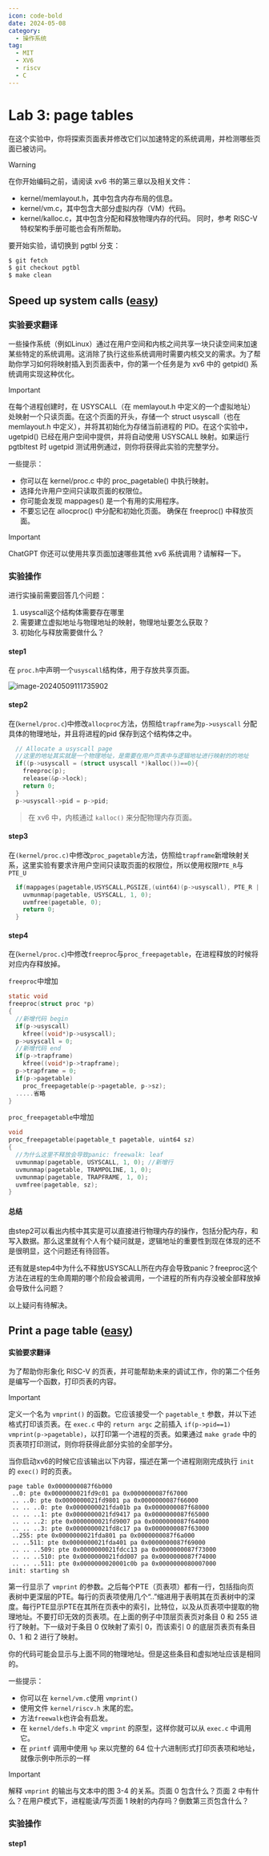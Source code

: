```yaml
---
icon: code-bold
date: 2024-05-08
category:
  - 操作系统
tag:
  - MIT
  - XV6
  - riscv
  - C
---
```


# Lab 3: page tables

在这个实验中，你将探索页面表并修改它们以加速特定的系统调用，并检测哪些页面已被访问。

> [!warning]
> 在你开始编码之前，请阅读 xv6 书的第三章以及相关文件：
>
> - kernel/memlayout.h，其中包含内存布局的信息。
> - kernel/vm.c，其中包含大部分虚拟内存（VM）代码。
> - kernel/kalloc.c，其中包含分配和释放物理内存的代码。 同时，参考 RISC-V 特权架构手册可能也会有所帮助。

要开始实验，请切换到 pgtbl 分支：

```bash
$ git fetch 
$ git checkout pgtbl 
$ make clean
```

## Speed up system calls ([easy](https://pdos.csail.mit.edu/6.S081/2023/labs/guidance.html))

### 实验要求翻译

一些操作系统（例如Linux）通过在用户空间和内核之间共享一块只读空间来加速某些特定的系统调用。这消除了执行这些系统调用时需要内核交叉的需求。为了帮助你学习如何将映射插入到页面表中，你的第一个任务是为 xv6 中的 getpid() 系统调用实现这种优化。

> [!important]
>
> 在每个进程创建时，在 USYSCALL（在 memlayout.h 中定义的一个虚拟地址）处映射一个只读页面。在这个页面的开头，存储一个 struct usyscall（也在 memlayout.h 中定义），并将其初始化为存储当前进程的 PID。在这个实验中，ugetpid() 已经在用户空间中提供，并将自动使用 USYSCALL 映射。如果运行 pgtbltest 时 ugetpid 测试用例通过，则你将获得此实验的完整学分。

一些提示：

- 你可以在 kernel/proc.c 中的 proc_pagetable() 中执行映射。 
- 选择允许用户空间只读取页面的权限位。 
- 你可能会发现 mappages() 是一个有用的实用程序。 
- 不要忘记在 allocproc() 中分配和初始化页面。 确保在 freeproc() 中释放页面。

> [!important]
>
> ChatGPT 你还可以使用共享页面加速哪些其他 xv6 系统调用？请解释一下。

### 实验操作

进行实操前需要回答几个问题：

1. usyscall这个结构体需要存在哪里
2. 需要建立虚拟地址与物理地址的映射，物理地址要怎么获取？
3. 初始化与释放需要做什么？

#### step1 

在 `proc.h`中声明一个`usyscall`结构体，用于存放共享页面。

![image-20240509111735902](./assets/image-20240509111735902.png)

#### step2 

在(`kernel/proc.c`)中修改`allocproc`方法，仿照给`trapframe`为`p->usyscall` 分配具体的物理地址，并且将进程的pid 保存到这个结构体之中。

```c
  // Allocate a usyscall page
  //这里的地址其实就是一个物理地址，是需要在用户页表中与逻辑地址进行映射的的地址
  if((p->usyscall = (struct usyscall *)kalloc())==0){
    freeproc(p);
    release(&p->lock);
    return 0;
  }
  p->usyscall->pid = p->pid;
```

> 在 xv6 中，内核通过 `kalloc()` 来分配物理内存页面。

#### step3

在`(kernel/proc.c)`中修改`proc_pagetable`方法，仿照给`trapframe`新增映射关系，这里实验有要求许用户空间只读取页面的权限位，所以使用权限`PTE_R`与`PTE_U`

```c
  if(mappages(pagetable,USYSCALL,PGSIZE,(uint64)(p->usyscall), PTE_R | PTE_U) < 0){
    uvmunmap(pagetable, USYSCALL, 1, 0);
    uvmfree(pagetable, 0);
    return 0;
  }
```

#### step4

在(`kernel/proc.c`)中修改`freeproc`与`proc_freepagetable`，在进程释放的时候将对应内存释放掉。

`freeproc`中增加

```c
static void
freeproc(struct proc *p)
{
  //新增代码 begin
  if(p->usyscall)
    kfree((void*)p->usyscall);
  p->usyscall = 0;
  //新增代码 end
  if(p->trapframe)
    kfree((void*)p->trapframe);
  p->trapframe = 0;
  if(p->pagetable)
    proc_freepagetable(p->pagetable, p->sz);
  .....省略
}
```

`proc_freepagetable`中增加

```c
void
proc_freepagetable(pagetable_t pagetable, uint64 sz)
{
  //为什么这里不释放会导致panic: freewalk: leaf
  uvmunmap(pagetable, USYSCALL, 1, 0); //新增行
  uvmunmap(pagetable, TRAMPOLINE, 1, 0);
  uvmunmap(pagetable, TRAPFRAME, 1, 0);
  uvmfree(pagetable, sz);
}

```

#### 总结

由step2可以看出内核中其实是可以直接进行物理内存的操作，包括分配内存，和写入数据。那么这里就有个人有个疑问就是，逻辑地址的重要性到现在体现的还不是很明显，这个问题还有待回答。

还有就是step4中为什么不释放USYSCALL所在内存会导致panic？freeproc这个方法在进程的生命周期的哪个阶段会被调用，一个进程的所有内存没被全部释放掉会导致什么问题？

以上疑问有待解决。

## Print a page table ([easy](https://pdos.csail.mit.edu/6.S081/2022/labs/guidance.html))

#### 实验要求翻译

为了帮助你形象化 RISC-V 的页表，并可能帮助未来的调试工作，你的第二个任务是编写一个函数，打印页表的内容。

> [!important]
>
> 定义一个名为 `vmprint()` 的函数。它应该接受一个 `pagetable_t` 参数，并以下述格式打印该页表。在 `exec.c` 中的 `return argc` 之前插入 `if(p->pid==1) vmprint(p->pagetable)`，以打印第一个进程的页表。如果通过 `make grade` 中的页表项打印测试，则你将获得此部分实验的全部学分。

当你启动xv6的时候它应该输出以下内容，描述在第一个进程刚刚完成执行 `init` 的 `exec()` 时的页表。

```
page table 0x0000000087f6b000
 ..0: pte 0x0000000021fd9c01 pa 0x0000000087f67000
 .. ..0: pte 0x0000000021fd9801 pa 0x0000000087f66000
 .. .. ..0: pte 0x0000000021fda01b pa 0x0000000087f68000
 .. .. ..1: pte 0x0000000021fd9417 pa 0x0000000087f65000
 .. .. ..2: pte 0x0000000021fd9007 pa 0x0000000087f64000
 .. .. ..3: pte 0x0000000021fd8c17 pa 0x0000000087f63000
 ..255: pte 0x0000000021fda801 pa 0x0000000087f6a000
 .. ..511: pte 0x0000000021fda401 pa 0x0000000087f69000
 .. .. ..509: pte 0x0000000021fdcc13 pa 0x0000000087f73000
 .. .. ..510: pte 0x0000000021fdd007 pa 0x0000000087f74000
 .. .. ..511: pte 0x0000000020001c0b pa 0x0000000080007000
init: starting sh
```

第一行显示了 `vmprint` 的参数。之后每个PTE（页表项）都有一行，包括指向页表树中更深层的PTE。每行的页表项使用几个“..”缩进用于表明其在页表树中的深度。每行PTE显示PTE在其所在页表中的索引，比特位，以及从页表项中提取的物理地址。不要打印无效的页表项。在上面的例子中顶层页表页对条目 0 和 255 进行了映射。下一级对于条目 0 仅映射了索引 0，而该索引 0 的底层页表页有条目 0、1 和 2 进行了映射。

你的代码可能会显示与上面不同的物理地址。但是这些条目和虚拟地址应该是相同的。

一些提示：

- 你可以在 `kernel/vm.c`使用 `vmprint()`
- 使用文件 `kernel/riscv.h` 末尾的宏。
- 方法`freewalk`也许会有启发。
- 在 `kernel/defs.h` 中定义 `vmprint` 的原型，这样你就可以从 `exec.c` 中调用它。
- 在 `printf` 调用中使用 `%p` 来以完整的 64 位十六进制形式打印页表项和地址，就像示例中所示的一样

> [!important]
>
> 解释 `vmprint` 的输出与文本中的图 3-4 的关系。页面 0 包含什么？页面 2 中有什么？在用户模式下，进程能读/写页面 1 映射的内存吗？倒数第三页包含什么？

### 实验操作

#### step1